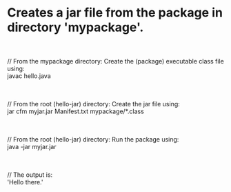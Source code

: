 Creates a jar file from the package in directory 'mypackage'.
==========================================================================


<br><br>// From the mypackage directory: Create the (package) executable class file using:<br>
	javac hello.java


<br><br>// From the root (hello-jar) directory: Create the jar file using:<br>
	jar cfm myjar.jar Manifest.txt mypackage/*.class


<br><br>// From the root (hello-jar) directory: Run the package using:<br>
	java -jar myjar.jar


<br><br>// The output is:<br>
	'Hello there.'
